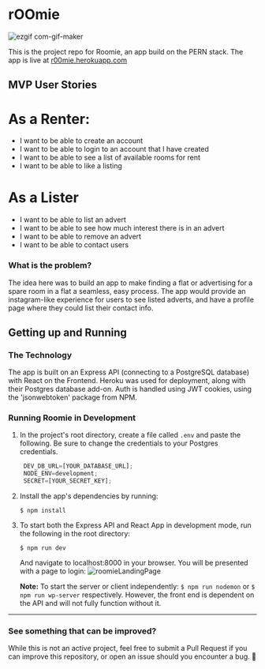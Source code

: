 # rOOmie

![ezgif com-gif-maker](https://user-images.githubusercontent.com/51815749/114259876-62622a00-9a25-11eb-9e6c-9fa956e0cf27.gif)

This is the project repo for Roomie, an app build on the PERN stack. 
The app is live at [r00mie.herokuapp.com](http://r00mie.herokuapp.com)

## MVP User Stories

# As a Renter:
- I want to be able to create an account
- I want to be able to login to an account that I have created
- I want to be able to see a list of available rooms for rent
- I want to be able to like a listing

# As a Lister
- I want to be able to list an advert
- I want to be able to see how much interest there is in an advert
- I want to be able to remove an advert
- I want to be able to contact users

### What is the problem?

The idea here was to build an app to make finding a flat or advertising for a spare room in a flat a seamless, easy process. 
The app would provide an instagram-like experience for users to see listed adverts, and have a profile page where they could list their contact info.

## Getting up and Running

### The Technology

The app is built on an Express API (connecting to a PostgreSQL database) with React on the Frontend. Heroku was used for deployment, along with their Postgres database add-on.
Auth is handled using JWT cookies, using the 'jsonwebtoken' package from NPM.


### Running Roomie in Development

1. In the project's root directory, create a file called `.env` and paste the following. Be sure to change the credentials to your Postgres credentials.

   ```javascript
    DEV_DB_URL=[YOUR_DATABASE_URL];
    NODE_ENV=development;
    SECRET=[YOUR_SECRET_KEY];
   ```

2. Install the app's dependencies by running:

   ```
   $ npm install
   ```

4. To start both the Express API and React App in development mode, run the following in the root directory:

   ```
   $ npm run dev
   ```
   
   And navigate to localhost:8000 in your browser. You will be presented with a page to login: 
   ![roomieLandingPage](https://user-images.githubusercontent.com/51815749/114248835-e4822c80-99ec-11eb-8157-59dd55596594.png)

   **Note:** To start the server or client independently: `$ npm run nodemon` or `$ npm run wp-server` respectively. However, the front end is dependent on the API and will not fully function without it.

---

### See something that can be improved?

While this is not an active project, feel free to submit a Pull Request if you can improve this repository, or open an issue should you encounter a bug. 🐞
